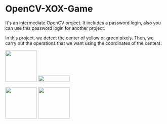 # OpenCV-XOX-Game
It's an intermediate OpenCV project. It includes a password login, also you can use this password login for another project.

In this project, we detect the center of yellow or green pixels. Then,  we carry out the operations that we want using the coordinates of the centers.


<img src="https://user-images.githubusercontent.com/70167500/109081643-a918f080-7713-11eb-90aa-3407610dd461.PNG" width="100"> <img src="https://user-images.githubusercontent.com/70167500/109082364-e6ca4900-7714-11eb-8f97-d74f9eca384b.PNG" width="100" height="20">

<img src="https://user-images.githubusercontent.com/70167500/109082399-f8135580-7714-11eb-8a02-f42e5edf2746.PNG" width="100">
<img src="https://user-images.githubusercontent.com/70167500/109082415-03ff1780-7715-11eb-9e1a-4fb30418bdba.PNG" width="100">
